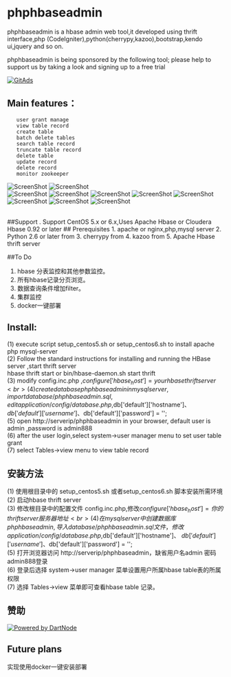 phphbaseadmin
=============

phphbaseadmin is a hbase admin web tool,it developed using thrift interface,php (CodeIgniter),python(cherrypy,kazoo),bootstrap,kendo ui,jquery and so on.



phphbaseadmin is being sponsored by the following tool; please help to support us by taking a look and signing up to a free trial

<a href="https://tracking.gitads.io/?repo=phphbaseadmin"><img src="https://images.gitads.io/phphbaseadmin" alt="GitAds"/> </a>


Main features：
--------------
       user grant manage
       view table record 
       create table
       batch delete tables
       search table record
       truncate table record
       delete table   
       update record
       delete record
       monitor zookeeper
![ScreenShot](https://raw.github.com/hivefans/phphbaseadmin/master/screeshot/login.png)
![ScreenShot](https://raw.github.com/hivefans/phphbaseadmin/master/screeshot/main.png)   
![ScreenShot](https://raw.github.com/hivefans/phphbaseadmin/master/screeshot/createtable.png) 
![ScreenShot](https://raw.github.com/hivefans/phphbaseadmin/master/screeshot/search.png) 
![ScreenShot](https://raw.github.com/hivefans/phphbaseadmin/master/screeshot/record.png) 
![ScreenShot](https://raw.github.com/hivefans/phphbaseadmin/master/screeshot/metadata.png) 
![ScreenShot](https://raw.github.com/hivefans/phphbaseadmin/master/screeshot/tablecount.png) 
![ScreenShot](https://raw.github.com/hivefans/phphbaseadmin/master/screeshot/zookeeper.png)
![ScreenShot](https://raw.github.com/hivefans/phphbaseadmin/master/screeshot/zkdata.png) 
![ScreenShot](https://raw.github.com/hivefans/phphbaseadmin/master/screeshot/zkstattrend.png) 

<br>
##Support
. Support  CentOS 5.x or 6.x,Uses Apache Hbase or Cloudera Hbase 0.92 or later
## Prerequisites
1. apache or nginx,php,mysql server
2. Python 2.6 or later from <http://www.python.org/getit/>
3. cherrypy from <http://www.cherrypy.org/>
4. kazoo from <https://kazoo.readthedocs.org/en/latest/>
5. Apache Hbase thrift server <br>

##To Do
1. hbase 分表监控和其他参数监控。
2. 所有hbase记录分页浏览。
3. 数据查询条件增加filter。
4. 集群监控
5. docker一键部署

Install:
--------------------
(1) execute script setup_centos5.sh or setup_centos6.sh to install apache php mysql-server <br>
(2) Follow the standard instructions for installing and running the HBase server ,start thrift server  <br>
     hbase thrift start  or  bin/hbase-daemon.sh start thrift
<br>
(3) modify config.inc.php ,$configure['hbase_host']=your hbase thrift server <br>
(4) create database phphbaseadmin in mysql server ,import database/phphbaseadmin.sql,edit application/config/database.php,$db['default']['hostname']、 $db['default']['username'] 、$db['default']['password'] = '';
<br>
(5) open http://serverip/phphbaseadmin in your browser, default user is admin ,password is admin888 <br>
(6) after the user login,select system->user manager menu to set user table grant <br>
(7) select Tables->view menu to view table record <br>
##  安装方法 
(1) 使用根目录中的 setup_centos5.sh 或者setup_centos6.sh 脚本安装所需环境<br>
(2) 启动hbase thrift server    <br> 
(3) 修改根目录中的配置文件 config.inc.php,修改$configure['hbase_host']=你的thrift server服务器地址<br>
(4) 在mysql server中创建数据库phphbaseadmin ,导入database/phphbaseadmin.sql文件，修改application/config/database.php,$db['default']['hostname']、 $db['default']['username'] 、$db['default']['password'] = '';<br>
(5) 打开浏览器访问 http://serverip/phphbaseadmin，缺省用户名admin 密码admin888登录<br>
(6) 登录后选择 system->user manager 菜单设置用户所属hbase table表的所属权限<br>
(7) 选择 Tables->view 菜单即可查看hbase table 记录。

## 赞助

[![Powered by DartNode](https://dartnode.com/branding/DN-Open-Source-sm.png)](https://dartnode.com "Powered by DartNode - Free VPS for Open Source")


## Future plans

实现使用docker一键安装部署
